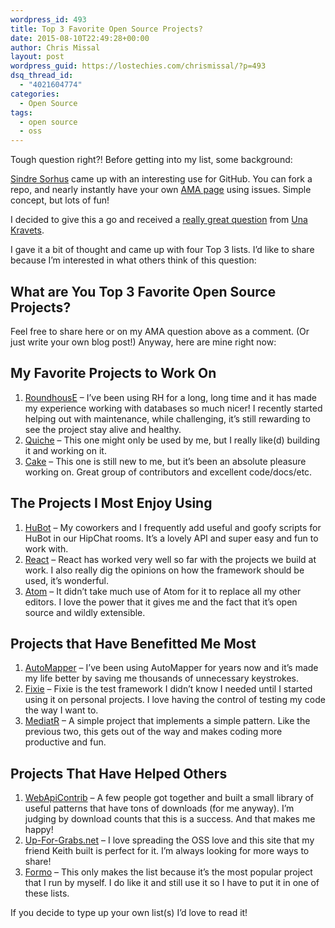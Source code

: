 ```yaml
---
wordpress_id: 493
title: Top 3 Favorite Open Source Projects?
date: 2015-08-10T22:49:28+00:00
author: Chris Missal
layout: post
wordpress_guid: https://lostechies.com/chrismissal/?p=493
dsq_thread_id:
  - "4021604774"
categories:
  - Open Source
tags:
  - open source
  - oss
---
```

Tough question right?! Before getting into my list, some background:

[Sindre Sorhus](https://github.com/sindresorhus) came up with an interesting use for GitHub. You can fork a repo, and nearly instantly have your own [AMA page](https://github.com/sindresorhus/ama) using issues. Simple concept, but lots of fun!

I decided to give this a go and received a [really great question](https://github.com/ChrisMissal/ama/issues/10) from [Una Kravets](https://github.com/una).

I gave it a bit of thought and came up with four Top 3 lists. I&#8217;d like to share because I&#8217;m interested in what others think of this question:

## What are You Top 3 Favorite Open Source Projects?

Feel free to share here or on my AMA question above as a comment. (Or just write your own blog post!) Anyway, here are mine right now:

## My Favorite Projects to Work On

  1. [RoundhousE](http://github.com/chucknorris/roundhouse) – I&#8217;ve been using RH for a long, long time and it has made my experience working with databases so much nicer! I recently started helping out with maintenance, while challenging, it&#8217;s still rewarding to see the project stay alive and healthy.
  2. [Quiche](http://github.com/chrismissal/quiche) – This one might only be used by me, but I really like(d) building it and working on it.
  3. [Cake](http://github.com/cake-build/cake) – This one is still new to me, but it&#8217;s been an absolute pleasure working on. Great group of contributors and excellent code/docs/etc.

## The Projects I Most Enjoy Using

  1. [HuBot](http://github.com/github/hubot) – My coworkers and I frequently add useful and goofy scripts for HuBot in our HipChat rooms. It&#8217;s a lovely API and super easy and fun to work with.
  2. [React](https://github.com/facebook/react) – React has worked very well so far with the projects we build at work. I also really dig the opinions on how the framework should be used, it&#8217;s wonderful.
  3. [Atom](https://github.com/atom/atom) – It didn&#8217;t take much use of Atom for it to replace all my other editors. I love the power that it gives me and the fact that it&#8217;s open source and wildly extensible.

## Projects that Have Benefitted Me Most

  1. [AutoMapper](http://github.com/automapper/automapper) – I&#8217;ve been using AutoMapper for years now and it&#8217;s made my life better by saving me thousands of unnecessary keystrokes.
  2. [Fixie](http://github.com/fixie/fixie) – Fixie is the test framework I didn&#8217;t know I needed until I started using it on personal projects. I love having the control of testing my code the way I want to.
  3. [MediatR](http://github.com/jbogard/mediatr) – A simple project that implements a simple pattern. Like the previous two, this gets out of the way and makes coding more productive and fun.

## Projects That Have Helped Others

  1. [WebApiContrib](http://github.com/webapicontrib) – A few people got together and built a small library of useful patterns that have tons of downloads (for me anyway). I&#8217;m judging by download counts that this is a success. And that makes me happy!
  2. [Up-For-Grabs.net](http://up-for-grabs.net) – I love spreading the OSS love and this site that my friend Keith built is perfect for it. I&#8217;m always looking for more ways to share!
  3. [Formo](http://github.com/chrismissal/Formo) – This only makes the list because it&#8217;s the most popular project that I run by myself. I do like it and still use it so I have to put it in one of these lists.

If you decide to type up your own list(s) I&#8217;d love to read it!